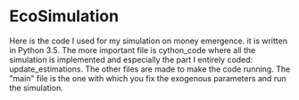# EcoSimulation
Here is the code I used for my simulation on money emergence.
it is written in Python 3.5.
The more important file is cython_code where all the simulation is implemented and especially the part I entirely coded:
update_estimations.
The other files are made to make the code running.
The "main" file is the one with which you fix the exogenous parameters and run the simulation.

